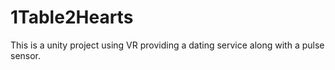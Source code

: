 # 1Table2Hearts
This is a unity project using VR providing a dating service along with a pulse sensor.
